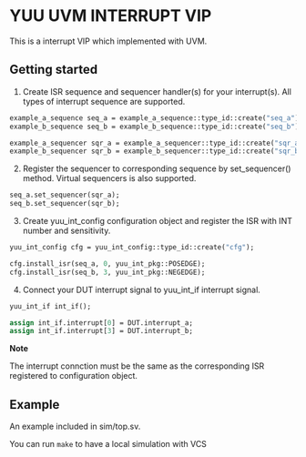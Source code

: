 # YUU UVM INTERRUPT VIP

This is a interrupt VIP which implemented with UVM.

## Getting started
1. Create ISR sequence and sequencer handler(s) for your interrupt(s). All types of interrupt sequence are supported.
```systemverilog
example_a_sequence seq_a = example_a_sequence::type_id::create("seq_a");
example_b_sequence seq_b = example_b_sequence::type_id::create("seq_b");

example_a_sequencer sqr_a = example_a_sequencer::type_id::create("sqr_a", this);
example_b_sequencer sqr_b = example_b_sequencer::type_id::create("sqr_b", this);
```

2. Register the sequencer to corresponding sequence by set_sequencer() method. Virtual sequencers is also supported.
```systemverilog
seq_a.set_sequencer(sqr_a);
seq_b.set_sequencer(sqr_b);
```

3. Create yuu_int_config configuration object and register the ISR with INT number and sensitivity.
```systemverilog
yuu_int_config cfg = yuu_int_config::type_id::create("cfg");

cfg.install_isr(seq_a, 0, yuu_int_pkg::POSEDGE);
cfg.install_isr(seq_b, 3, yuu_int_pkg::NEGEDGE);
```

4. Connect your DUT interrupt signal to yuu_int_if interrupt signal.
```systemverilog
yuu_int_if int_if();

assign int_if.interrupt[0] = DUT.interrupt_a;
assign int_if.interrupt[3] = DUT.interrupt_b;
```

**Note**

The interrupt connction must be the same as the corresponding ISR registered to configuration object.

## Example

An example included in sim/top.sv.

You can run ``make`` to have a local simulation with VCS